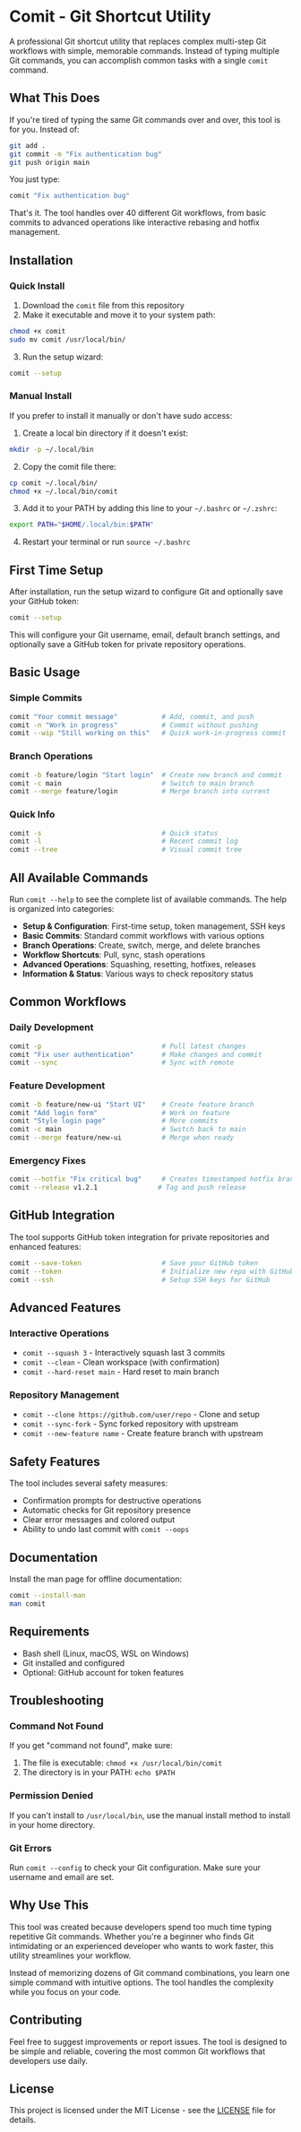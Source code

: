 # Comit - Git Shortcut Utility

A professional Git shortcut utility that replaces complex multi-step Git workflows with simple, memorable commands. Instead of typing multiple Git commands, you can accomplish common tasks with a single `comit` command.

## What This Does

If you're tired of typing the same Git commands over and over, this tool is for you. Instead of:

```bash
git add .
git commit -m "Fix authentication bug"
git push origin main
```

You just type:

```bash
comit "Fix authentication bug"
```

That's it. The tool handles over 40 different Git workflows, from basic commits to advanced operations like interactive rebasing and hotfix management.

## Installation

### Quick Install

1. Download the `comit` file from this repository
2. Make it executable and move it to your system path:

```bash
chmod +x comit
sudo mv comit /usr/local/bin/
```

3. Run the setup wizard:

```bash
comit --setup
```

### Manual Install

If you prefer to install it manually or don't have sudo access:

1. Create a local bin directory if it doesn't exist:

```bash
mkdir -p ~/.local/bin
```

2. Copy the comit file there:

```bash
cp comit ~/.local/bin/
chmod +x ~/.local/bin/comit
```

3. Add it to your PATH by adding this line to your `~/.bashrc` or `~/.zshrc`:

```bash
export PATH="$HOME/.local/bin:$PATH"
```

4. Restart your terminal or run `source ~/.bashrc`

## First Time Setup

After installation, run the setup wizard to configure Git and optionally save your GitHub token:

```bash
comit --setup
```

This will configure your Git username, email, default branch settings, and optionally save a GitHub token for private repository operations.

## Basic Usage

### Simple Commits
```bash
comit "Your commit message"           # Add, commit, and push
comit -n "Work in progress"           # Commit without pushing
comit --wip "Still working on this"   # Quick work-in-progress commit
```

### Branch Operations
```bash
comit -b feature/login "Start login"  # Create new branch and commit
comit -c main                         # Switch to main branch
comit --merge feature/login           # Merge branch into current
```

### Quick Info
```bash
comit -s                              # Quick status
comit -l                              # Recent commit log
comit --tree                          # Visual commit tree
```

## All Available Commands

Run `comit --help` to see the complete list of available commands. The help is organized into categories:

- **Setup & Configuration**: First-time setup, token management, SSH keys
- **Basic Commits**: Standard commit workflows with various options
- **Branch Operations**: Create, switch, merge, and delete branches
- **Workflow Shortcuts**: Pull, sync, stash operations
- **Advanced Operations**: Squashing, resetting, hotfixes, releases
- **Information & Status**: Various ways to check repository status

## Common Workflows

### Daily Development
```bash
comit -p                              # Pull latest changes
comit "Fix user authentication"       # Make changes and commit
comit --sync                          # Sync with remote
```

### Feature Development
```bash
comit -b feature/new-ui "Start UI"    # Create feature branch
comit "Add login form"                # Work on feature
comit "Style login page"              # More commits
comit -c main                         # Switch back to main
comit --merge feature/new-ui          # Merge when ready
```

### Emergency Fixes
```bash
comit --hotfix "Fix critical bug"     # Creates timestamped hotfix branch
comit --release v1.2.1               # Tag and push release
```

## GitHub Integration

The tool supports GitHub token integration for private repositories and enhanced features:

```bash
comit --save-token                    # Save your GitHub token
comit --token                         # Initialize new repo with GitHub
comit --ssh                           # Setup SSH keys for GitHub
```

## Advanced Features

### Interactive Operations
- `comit --squash 3` - Interactively squash last 3 commits
- `comit --clean` - Clean workspace (with confirmation)
- `comit --hard-reset main` - Hard reset to main branch

### Repository Management
- `comit --clone https://github.com/user/repo` - Clone and setup
- `comit --sync-fork` - Sync forked repository with upstream
- `comit --new-feature name` - Create feature branch with upstream

## Safety Features

The tool includes several safety measures:

- Confirmation prompts for destructive operations
- Automatic checks for Git repository presence
- Clear error messages and colored output
- Ability to undo last commit with `comit --oops`

## Documentation

Install the man page for offline documentation:

```bash
comit --install-man
man comit
```

## Requirements

- Bash shell (Linux, macOS, WSL on Windows)
- Git installed and configured
- Optional: GitHub account for token features

## Troubleshooting

### Command Not Found
If you get "command not found", make sure:
1. The file is executable: `chmod +x /usr/local/bin/comit`
2. The directory is in your PATH: `echo $PATH`

### Permission Denied
If you can't install to `/usr/local/bin`, use the manual install method to install in your home directory.

### Git Errors
Run `comit --config` to check your Git configuration. Make sure your username and email are set.

## Why Use This

This tool was created because developers spend too much time typing repetitive Git commands. Whether you're a beginner who finds Git intimidating or an experienced developer who wants to work faster, this utility streamlines your workflow.

Instead of memorizing dozens of Git command combinations, you learn one simple command with intuitive options. The tool handles the complexity while you focus on your code.

## Contributing

Feel free to suggest improvements or report issues. The tool is designed to be simple and reliable, covering the most common Git workflows that developers use daily.

## License

This project is licensed under the MIT License - see the [LICENSE](LICENSE) file for details.